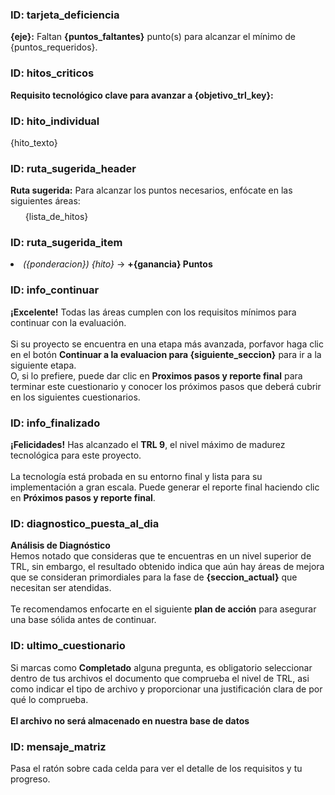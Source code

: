 ### ID: tarjeta_deficiencia
<div class="feedback-warning">
<strong>{eje}:</strong> Faltan <strong>{puntos_faltantes}</strong> punto(s) para alcanzar el mínimo de {puntos_requeridos}.
</div>

### ID: hitos_criticos
<div class="feedback-warning">
<strong>Requisito tecnológico clave para avanzar a {objetivo_trl_key}:</strong>
</div>

### ID: hito_individual
<div class="feedback-warning">
{hito_texto}
</div>

### ID: ruta_sugerida_header
<div class="feedback-info">
<strong>Ruta sugerida:</strong> Para alcanzar los puntos necesarios, enfócate en las siguientes áreas:
<ul style="margin-top: 0.5rem; margin-bottom: 0;">
{lista_de_hitos}
</ul>
</div>

### ID: ruta_sugerida_item
<li><em>({ponderacion}) {hito}</em> → <strong>+{ganancia} Puntos</strong></li>


### ID: info_continuar
<div class="feedback-success">
    <strong>¡Excelente!</strong> Todas las áreas cumplen con los requisitos mínimos para continuar con la evaluación.<br><br>
    Si su proyecto se encuentra en una etapa más avanzada, porfavor haga clic en el botón <strong>Continuar a la evaluacion para {siguiente_seccion}</strong> para ir a la siguiente etapa.<br> O, si lo prefiere, puede dar clic en <strong>Proximos pasos y reporte final</strong> para terminar este cuestionario y conocer los próximos pasos que deberá cubrir en los siguientes cuestionarios.
</div>

### ID: info_finalizado
<div class="feedback-success">
    <strong>¡Felicidades!</strong> Has alcanzado el <strong>TRL 9</strong>, el nivel máximo de madurez tecnológica para este proyecto.
    <br><br>
    La tecnología está probada en su entorno final y lista para su implementación a gran escala.
    Puede generar el reporte final haciendo clic en <strong>Próximos pasos y reporte final</strong>.
</div>

### ID: diagnostico_puesta_al_dia
<div class="feedback-warning">
    <strong>Análisis de Diagnóstico</strong><br>
    Hemos notado que consideras que te encuentras en un nivel superior de TRL, sin embargo, el resultado obtenido indica que aún hay áreas de mejora que se consideran primordiales para la fase de <strong>{seccion_actual}</strong> que necesitan ser atendidas.<br><br>
    Te recomendamos enfocarte en el siguiente <strong>plan de acción</strong> para asegurar una base sólida antes de continuar.
</div>

### ID: ultimo_cuestionario
<div class="feedback-info">
    Si marcas como <strong>Completado</strong> alguna pregunta, es obligatorio seleccionar dentro de tus archivos el documento que comprueba el nivel de TRL, asi como indicar el tipo de archivo y proporcionar una justificación clara de por qué lo comprueba.
    <br><br>
    <strong>El archivo no será almacenado en nuestra base de datos</strong>
</div>


### ID: mensaje_matriz
<div class="feedback-info">
    Pasa el ratón sobre cada celda para ver el detalle de los requisitos y tu progreso.
</div>



